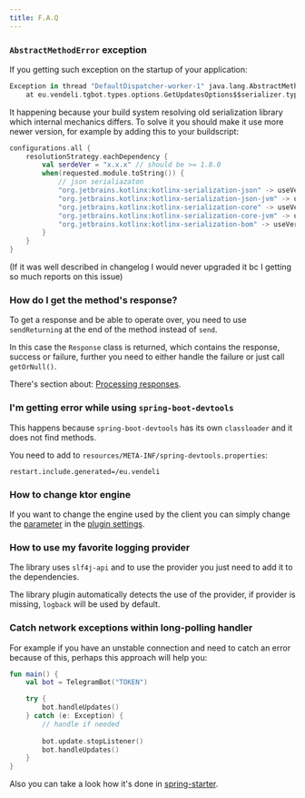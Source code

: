 ```yaml
---
title: F.A.Q
---
```


### `AbstractMethodError` exception

If you getting such exception on the startup of your application:

```kotlin
Exception in thread "DefaultDispatcher-worker-1" java.lang.AbstractMethodError: 'kotlinx.serialization.KSerializer[] kotlinx.serialization.internal.GeneratedSerializer.typeParametersSerializers()'
	at eu.vendeli.tgbot.types.options.GetUpdatesOptions$$serializer.typeParametersSerializers(GetUpdatesOptions.kt:6)
```

It happening because your build system resolving old serialization library which internal mechanics differs.
To solve it you should make it use more newer version, for example by adding this to your buildscript:

```kotlin
configurations.all {
    resolutionStrategy.eachDependency {
        val serdeVer = "x.x.x" // should be >= 1.8.0
        when(requested.module.toString()) {
            // json serialiazaton
            "org.jetbrains.kotlinx:kotlinx-serialization-json" -> useVersion(serdeVer)
            "org.jetbrains.kotlinx:kotlinx-serialization-json-jvm" -> useVersion(serdeVer)
            "org.jetbrains.kotlinx:kotlinx-serialization-core" -> useVersion(serdeVer)
            "org.jetbrains.kotlinx:kotlinx-serialization-core-jvm" -> useVersion(serdeVer)
            "org.jetbrains.kotlinx:kotlinx-serialization-bom" -> useVersion(serdeVer)
        }
    }
}
```

(If it was well described in changelog I would never upgraded it bc I getting so much reports on this issue)

### How do I get the method's response?

To get a response and be able to operate over, you need to use `sendReturning` at the end of the method instead of `send`.

In this case the `Response` class is returned, which contains the response, success or failure, further you need to either handle the failure or just call `getOrNull()`.

There's section about: [Processing responses](https://github.com/vendelieu/telegram-bot#processing-responses).

### I'm getting error while using `spring-boot-devtools`

This happens because `spring-boot-devtools` has its own `classloader` and it does not find methods.

You need to add to `resources/META-INF/spring-devtools.properties`:

```properties
restart.include.generated=/eu.vendeli
```

### How to change ktor engine

If you want to change the engine used by the client you can simply change the [parameter](https://vendelieu.github.io/telegram-bot/ktgram-gradle-plugin/eu.vendeli.ktgram.gradle/-kt-gram-ext/ktor-jvm-engine.html) in the [plugin settings](https://vendelieu.github.io/telegram-bot/ktgram-gradle-plugin/eu.vendeli.ktgram.gradle/-kt-gram-ext/index.html).

### How to use my favorite logging provider

The library uses `slf4j-api` and to use the provider you just need to add it to the dependencies.

The library plugin automatically detects the use of the provider, if provider is missing, `logback` will be used by default.

### Catch network exceptions within long-polling handler

For example if you have an unstable connection and need to catch an error because of this, perhaps this approach will help you:

```kotlin
fun main() {
    val bot = TelegramBot("TOKEN")

    try {
        bot.handleUpdates()
    } catch (e: Exception) {
        // handle if needed
        
        bot.update.stopListener()
        bot.handleUpdates()
    }
}
```

Also you can take a look how it's done in [spring-starter](https://github.com/vendelieu/telegram-bot/blob/1584d40f9a94a8c31bba9e7614c0070155630a52/spring-ktgram-starter/src/jvmMain/kotlin/eu/vendeli/spring/starter/TelegramAutoConfiguration.kt#L53).

